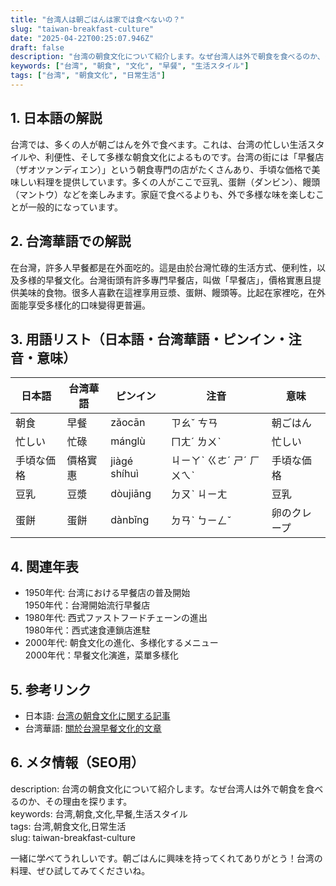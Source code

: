```yaml
---
title: "台湾人は朝ごはんは家では食べないの？"
slug: "taiwan-breakfast-culture"
date: "2025-04-22T00:25:07.946Z"
draft: false
description: "台湾の朝食文化について紹介します。なぜ台湾人は外で朝食を食べるのか、その理由を探ります。"
keywords: ["台湾", "朝食", "文化", "早餐", "生活スタイル"]
tags: ["台湾", "朝食文化", "日常生活"]
---
```


## 1. 日本語の解説  
台湾では、多くの人が朝ごはんを外で食べます。これは、台湾の忙しい生活スタイルや、利便性、そして多様な朝食文化によるものです。台湾の街には「早餐店（ザオツァンディエン）」という朝食専門の店がたくさんあり、手頃な価格で美味しい料理を提供しています。多くの人がここで豆乳、蛋餅（ダンビン）、饅頭（マントウ）などを楽しみます。家庭で食べるよりも、外で多様な味を楽しむことが一般的になっています。

## 2. 台湾華語での解説  
在台灣，許多人早餐都是在外面吃的。這是由於台灣忙碌的生活方式、便利性，以及多様的早餐文化。台灣街頭有許多專門早餐店，叫做「早餐店」，價格實惠且提供美味的食物。很多人喜歡在這裡享用豆漿、蛋餅、饅頭等。比起在家裡吃，在外面能享受多樣化的口味變得更普遍。

## 3. 用語リスト（日本語・台湾華語・ピンイン・注音・意味）  
| 日本語 | 台湾華語 | ピンイン | 注音 | 意味 |
|---|---|---|---|---|
| 朝食 | 早餐 | zǎocān | ㄗㄠˇ ㄘㄢ | 朝ごはん |
| 忙しい | 忙碌 | mánglù | ㄇㄤˊ ㄌㄨˋ | 忙しい |
| 手頃な価格 | 價格實惠 | jiàgé shíhuì | ㄐㄧㄚˋ ㄍㄜˊ ㄕˊ ㄏㄨㄟˋ | 手頃な価格 |
| 豆乳 | 豆漿 | dòujiāng | ㄉㄡˋ ㄐㄧㄤ | 豆乳 |
| 蛋餅 | 蛋餅 | dànbǐng | ㄉㄢˋ ㄅㄧㄥˇ | 卵のクレープ |

## 4. 関連年表  
- 1950年代: 台湾における早餐店の普及開始  
  1950年代：台灣開始流行早餐店  
- 1980年代: 西式ファストフードチェーンの進出  
  1980年代：西式速食連鎖店進駐  
- 2000年代: 朝食文化の進化、多様化するメニュー  
  2000年代：早餐文化演進，菜單多樣化  

## 5. 参考リンク  
- 日本語: [台湾の朝食文化に関する記事](https://www.nna.jp/tw_article)  
- 台湾華語: [關於台灣早餐文化的文章](https://www.twbreakfast.com)

## 6. メタ情報（SEO用）  
description: 台湾の朝食文化について紹介します。なぜ台湾人は外で朝食を食べるのか、その理由を探ります。  
keywords: 台湾,朝食,文化,早餐,生活スタイル  
tags: 台湾,朝食文化,日常生活  
slug: taiwan-breakfast-culture

一緒に学べてうれしいです。朝ごはんに興味を持ってくれてありがとう！台湾の料理、ぜひ試してみてくださいね。